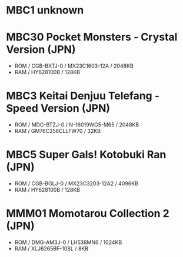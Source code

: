 # MBC1 unknown
# MBC30 Pocket Monsters - Crystal Version (JPN)
* ROM / CGB-BXTJ-0 / MX23C1603-12A / 2048KB
* RAM / HY628100B / 128KB
# MBC3 Keitai Denjuu Telefang - Speed Version (JPN)
* ROM / MDG-BTZJ-0 / N-16019WG5-M65 / 2048KB
* RAM / GM76C256CLLFW70 / 32KB
# MBC5 Super Gals! Kotobuki Ran (JPN)
* ROM / CGB-BGLJ-0 / MX23C3203-12A2 / 4096KB
* RAM / HY628100B / 128KB
# MMM01 Momotarou Collection 2 (JPN)
* ROM / DMG-AM3J-0 / LH538MN6 / 1024KB
* RAM / XLJ6265BF-10SL / 8KB
